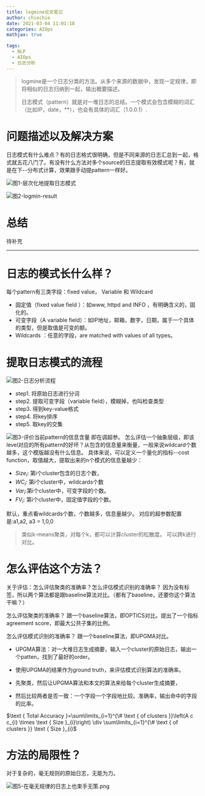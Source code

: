 ```yaml
---
title: logmine论文笔记
author: chiechie
date: 2021-03-04 11:01:18
categories: AIOps
mathjax: true

tags:
  - NLP
  - AIOps
  - 日志分析
---
```


>  logmine是一个日志分类的方法。从多个来源的数据中，发现一定规律，即将相似的日志归纳到一起，输出概要描述。
>  
> 日志模式（pattern）就是对一堆日志的总结。一个模式会包含模糊的词汇（比如IP，date，**），也会有具体的词汇（1.0.0.1）.

# 问题描述以及解决方案
日志模式有什么难点？有的日志格式很明确，但是不同来源的日志汇总到一起，格式就五花八门了。有没有什么方法对多个source的日志提取有效模式呢？有，就是在下--分布式计算，效果跟手动提pattern一样好。

![图1-层次化地提取日志模式](logmine_image-20210225214320632.png)

![图2-logmin-result](logmin-result.png)

# 总结

待补充

-----

# 日志的模式长什么样？

每个pattern有三类字段：fixed value， Variable 和 Wildcard

- 固定值（fixed value field ）：如www, httpd and INFO ，有明确含义的，固化的。
- 可变字段（A variable field）：如IP地址，邮箱，数字，日期，属于一个具体的类型，但是取值是可变的额。
- Wildcards ：任意的字段，are matched with values of all types。

# 提取日志模式的流程

![图2-日志分析流程](image-20210226000021042.png)

- step1. 将原始日志进行分词
- step2. 提取可变字段（variable field），模糊掉，也叫检查类型
- step3. 得到key-value格式
- step4. 将key排序
- step5. 取key的交集

![图3-评价当前pattern的信息含量](cost_function.png)
即在调超参。
怎么评估一个抽象层级，即该level对应的所有pattern的好坏？从包含的信息量来衡量，一般来说wildcard个数越多，这个模版越没有什么信息。
具体来说，可以定义一个量化的指标--cost function，取值越大，提取出来的n个模式的信息量越少：

- ${Size}_i$: 第i个cluster包含的日志个数，
- ${WC}_i$: 第i个cluster中，wildcards个数
- ${Var}_i$:第i个cluster中，可变字段的个数。
- ${FV}_i$: 第i个cluster中，固定值字段的个数。

默认，重点看wildcards个数，个数越多，信息量越少。
对应的超参数配置是:a1,a2, a3 = 1,0,0

> 类似k-means聚类，对每个k，都可以计算cluster的松散度。 可以跨k进行对比。

# 怎么评估这个方法？
关于评估：怎么评估聚类的准确率？怎么评估模式识别的准确率？
因为没有标签，所以两个算法都是跟baseline算法对比。（都有了baseline，还要你这个算法干嘛？）

怎么评估聚类的准确率？ 跟一个baseline算法，即OPTICS对比。提出了一个指标agreement score，即最大公共子集的比例。

怎么评估模式识别的准确率？ 跟一个baseline算法，即UPGMA对比。

- UPGMA算法：对一大堆日志生成摘要，输入一个cluster的原始日志，输出一个patten，找到了最好的order。
  
- 使用UPGMA的结果作为ground truth，来评估模式识别算法的准确率。
  
- 先聚类，然后让UPGMA算法和本文的算法来给每个cluster生成摘要，
  
- 然后比较两者是否一致：一个字段一个字段地比较。准确率，输出命中的字段的比率。

$\text { Total Accuracy }=\sum\limits_{i=1}^{\# \text { of clusters }}\left(A c c_{i} \times \text { Size }_{i}\right) \div \sum\limits_{i=1}^{\# \text { of clusters }} \text { Size }_{i}$


# 方法的局限性？
对于复杂的，毫无规则的原始日志，无能为力。

![图5-在毫无规律的日志上也束手无策.png](badcase.png)

